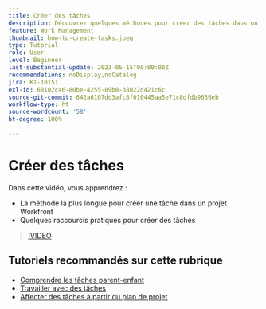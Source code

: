 ```yaml
---
title: Créer des tâches
description: Découvrez quelques méthodes pour créer des tâches dans un projet dans Adobe Workfront.
feature: Work Management
thumbnail: how-to-create-tasks.jpeg
type: Tutorial
role: User
level: Beginner
last-substantial-update: 2023-05-15T00:00:00Z
recommendations: noDisplay,noCatalog
jira: KT-10151
exl-id: 68102c46-80be-4255-89b8-38022d421c6c
source-git-commit: 642a6107dd3afc8f010445aa5e71c8dfdb9636eb
workflow-type: ht
source-wordcount: '58'
ht-degree: 100%

---
```


# Créer des tâches

Dans cette vidéo, vous apprendrez :

* La méthode la plus longue pour créer une tâche dans un projet Workfront
* Quelques raccourcis pratiques pour créer des tâches

>[!VIDEO](https://video.tv.adobe.com/v/3419372/?quality=12&learn=on)

## Tutoriels recommandés sur cette rubrique

* [Comprendre les tâches parent-enfant](/help/manage-work/tasks/understand-parent-child-tasks.md)
* [Travailler avec des tâches](/help/manage-work/tasks/work-with-tasks.md)
* [Affecter des tâches à partir du plan de projet](/help/manage-work/tasks/assign-tasks-from-the-project-plan.md)
